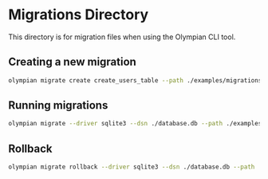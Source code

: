 # Migrations Directory

This directory is for migration files when using the Olympian CLI tool.

## Creating a new migration

```bash
olympian migrate create create_users_table --path ./examples/migrations
```

## Running migrations

```bash
olympian migrate --driver sqlite3 --dsn ./database.db --path ./examples/migrations
```

## Rollback

```bash
olympian migrate rollback --driver sqlite3 --dsn ./database.db --path ./examples/migrations
```
